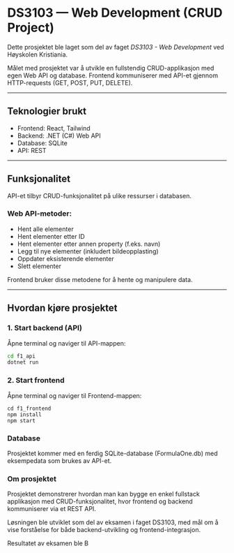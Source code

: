 # DS3103 — Web Development (CRUD Project)

Dette prosjektet ble laget som del av faget *DS3103 - Web Development* ved Høyskolen Kristiania.

Målet med prosjektet var å utvikle en fullstendig CRUD-applikasjon med egen Web API og database. Frontend kommuniserer med API-et gjennom HTTP-requests (GET, POST, PUT, DELETE).

---

## Teknologier brukt
- Frontend: React, Tailwind
- Backend: .NET (C#) Web API
- Database: SQLite
- API: REST

---

## Funksjonalitet
API-et tilbyr CRUD-funksjonalitet på ulike ressurser i databasen.

### Web API-metoder:
- Hent alle elementer  
- Hent elementer etter ID  
- Hent elementer etter annen property (f.eks. navn)  
- Legg til nye elementer (inkludert bildeopplasting)  
- Oppdater eksisterende elementer  
- Slett elementer 

Frontend bruker disse metodene for å hente og manipulere data.

---

## Hvordan kjøre prosjektet

### 1. Start backend (API)
Åpne terminal og naviger til API-mappen:
```bash
cd f1_api
dotnet run
```

### 2. Start frontend
Åpne terminal og naviger til Frontend-mappen:
```bah
cd f1_frontend
npm install
npm start
```

### Database
Prosjektet kommer med en ferdig SQLite-database (FormulaOne.db) med eksempedata som brukes av API-et.

### Om prosjektet
Prosjektet demonstrerer hvordan man kan bygge en enkel fullstack applikasjon med CRUD-funksjonalitet, hvor frontend og backend kommuniserer via et REST API.

Løsningen ble utviklet som del av eksamen i faget DS3103, med mål om å vise forståelse for både backend-utvikling og frontend-integrasjon.

Resultatet av eksamen ble B
